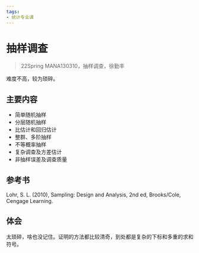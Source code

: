```yaml
---
tags:
- 统计专业课
---
```


# 抽样调查
> 22Spring MANA130310，抽样调查，徐勤丰

难度不高，较为琐碎。

## 主要内容

- 简单随机抽样
- 分层随机抽样
- 比估计和回归估计
- 整群、多阶抽样
- 不等概率抽样
- 复杂调查及方差估计
- 非抽样误差及调查质量

## 参考书
Lohr, S. L. (2010), Sampling: Design and Analysis, 2nd ed, Brooks/Cole, Cengage Learning.

## 体会
太琐碎，啥也没记住。证明的方法都比较清奇，到处都是复杂的下标和多重的求和符号。